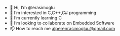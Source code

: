 - 👋 Hi, I’m @erasimoglu
- 👀 I’m interested in C,C++,C# programming
- 🌱 I’m currently learning C
- 💞️ I’m looking to collaborate on Embedded Software
- 📫 How to reach me alperenrasimogluu@gmail.com

<!---
erasimoglu/erasimoglu is a ✨ special ✨ repository because its `README.md` (this file) appears on your GitHub profile.
You can click the Preview link to take a look at your changes.
--->
